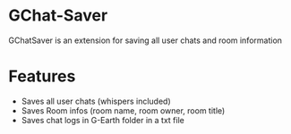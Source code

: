 # GChat-Saver
GChatSaver is an extension for saving all user chats and room information
# Features
- Saves all user chats (whispers included)
- Saves Room infos (room name, room owner, room title)
- Saves chat logs in G-Earth folder in a txt file
